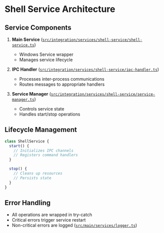 # Shell Service Architecture

## Service Components
1. **Main Service** ([`src/integration/services/shell-service/shell-service.ts`](src/integration/services/shell-service/shell-service.ts))
   - Windows Service wrapper
   - Manages service lifecycle

2. **IPC Handler** ([`src/integration/services/shell-service/ipc-handler.ts`](src/integration/services/shell-service/ipc-handler.ts))
   - Processes inter-process communications
   - Routes messages to appropriate handlers

3. **Service Manager** ([`src/integration/services/shell-service/service-manager.ts`](src/integration/services/shell-service/service-manager.ts))
   - Controls service state
   - Handles start/stop operations

## Lifecycle Management
```typescript
class ShellService {
  start() {
    // Initializes IPC channels
    // Registers command handlers
  }

  stop() {
    // Cleans up resources
    // Persists state
  }
}
```

## Error Handling
- All operations are wrapped in try-catch
- Critical errors trigger service restart
- Non-critical errors are logged ([`src/main/services/logger.ts`](src/main/services/logger.ts))